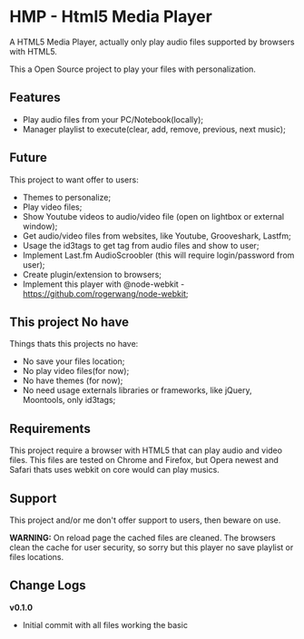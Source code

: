 HMP - Html5 Media Player
==================

A HTML5 Media Player, actually only play audio files supported by browsers with HTML5.

This a Open Source project to play your files with personalization.

Features
---

- Play audio files from your PC/Notebook(locally);
- Manager playlist to execute(clear, add, remove, previous, next music);


Future
---

This project to want offer to users:

- Themes to personalize;
- Play video files;
- Show Youtube videos to audio/video file (open on lightbox or external window);
- Get audio/video files from websites, like Youtube, Grooveshark, Lastfm;
- Usage the id3tags to get tag from audio files and show to user;
- Implement Last.fm AudioScroobler (this will require login/password from user);
- Create plugin/extension to browsers;
- Implement this player with @node-webkit - https://github.com/rogerwang/node-webkit;

This project No have
---

Things thats this projects no have:

- No save your files location;
- No play video files(for now);
- No have themes (for now);
- No need usage externals libraries or frameworks, like jQuery, Moontools, only id3tags;

Requirements
---

This project require a browser with HTML5 that can play audio and video files.
This files are tested on Chrome and Firefox, but Opera newest and Safari thats uses webkit on core would can play musics. 

Support
---

This project and/or me don't offer support to users, then beware on use.

**WARNING:** On reload page the cached files are cleaned. The browsers clean the cache for user security, so sorry but this player no save playlist or files locations. 

Change Logs
---

**v0.1.0**

- Initial commit with all files working the basic
